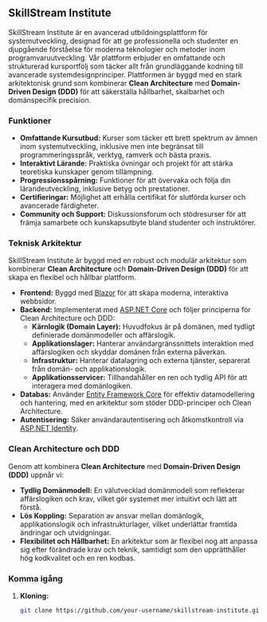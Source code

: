 ## SkillStream Institute

SkillStream Institute är en avancerad utbildningsplattform för systemutveckling, designad för att ge professionella och studenter en djupgående förståelse för moderna teknologier och metoder inom programvaruutveckling. Vår plattform erbjuder en omfattande och strukturerad kursportfölj som täcker allt från grundläggande kodning till avancerade systemdesignprinciper. Plattformen är byggd med en stark arkitektonisk grund som kombinerar **Clean Architecture** med **Domain-Driven Design (DDD)** för att säkerställa hållbarhet, skalbarhet och domänspecifik precision.

### Funktioner

- **Omfattande Kursutbud:** Kurser som täcker ett brett spektrum av ämnen inom systemutveckling, inklusive men inte begränsat till programmeringsspråk, verktyg, ramverk och bästa praxis.
- **Interaktivt Lärande:** Praktiska övningar och projekt för att stärka teoretiska kunskaper genom tillämpning.
- **Progressionsspårning:** Funktioner för att övervaka och följa din lärandeutveckling, inklusive betyg och prestationer.
- **Certifieringar:** Möjlighet att erhålla certifikat för slutförda kurser och avancerade färdigheter.
- **Community och Support:** Diskussionsforum och stödresurser för att främja samarbete och kunskapsutbyte bland studenter och instruktörer.

### Teknisk Arkitektur

SkillStream Institute är byggd med en robust och modulär arkitektur som kombinerar **Clean Architecture** och **Domain-Driven Design (DDD)** för att skapa en flexibel och hållbar plattform.

- **Frontend:** Byggd med [Blazor](https://dotnet.microsoft.com/apps/aspnet/web-apps/blazor) för att skapa moderna, interaktiva webbsidor.
- **Backend:** Implementerat med [ASP.NET Core](https://docs.microsoft.com/en-us/aspnet/core/) och följer principerna för Clean Architecture och DDD:
  - **Kärnlogik (Domain Layer):** Huvudfokus är på domänen, med tydligt definierade domänmodeller och affärslogik.
  - **Applikationslager:** Hanterar användargränssnittets interaktion med affärslogiken och skyddar domänen från externa påverkan.
  - **Infrastruktur:** Hanterar datalagring och externa tjänster, separerat från domän- och applikationslogik.
  - **Applikationsservicer:** Tillhandahåller en ren och tydlig API för att interagera med domänlogiken.
- **Databas:** Använder [Entity Framework Core](https://docs.microsoft.com/en-us/ef/core/) för effektiv datamodellering och hantering, med en arkitektur som stöder DDD-principer och Clean Architecture.
- **Autentisering:** Säker användarautentisering och åtkomstkontroll via [ASP.NET Identity](https://docs.microsoft.com/en-us/aspnet/core/security/authentication/identity).

### Clean Architecture och DDD

Genom att kombinera **Clean Architecture** med **Domain-Driven Design (DDD)** uppnår vi:

- **Tydlig Domänmodell:** En välutvecklad domänmodell som reflekterar affärslogiken och krav, vilket gör systemet mer intuitivt och lätt att förstå.
- **Lös Koppling:** Separation av ansvar mellan domänlogik, applikationslogik och infrastrukturlager, vilket underlättar framtida ändringar och utvidgningar.
- **Flexibilitet och Hållbarhet:** En arkitektur som är flexibel nog att anpassa sig efter förändrade krav och teknik, samtidigt som den upprätthåller hög kodkvalitet och en ren kodbas.

### Komma igång

1. **Kloning:** 
   ```bash
   git clone https://github.com/your-username/skillstream-institute.git
